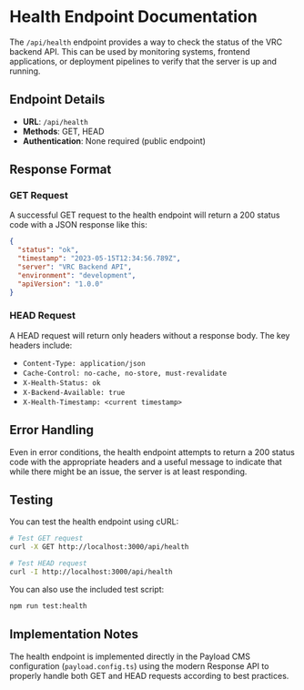 # Health Endpoint Documentation

The `/api/health` endpoint provides a way to check the status of the VRC backend API. This can be used by monitoring systems, frontend applications, or deployment pipelines to verify that the server is up and running.

## Endpoint Details

- **URL**: `/api/health`
- **Methods**: GET, HEAD
- **Authentication**: None required (public endpoint)

## Response Format

### GET Request

A successful GET request to the health endpoint will return a 200 status code with a JSON response like this:

```json
{
  "status": "ok",
  "timestamp": "2023-05-15T12:34:56.789Z",
  "server": "VRC Backend API",
  "environment": "development",
  "apiVersion": "1.0.0"
}
```

### HEAD Request

A HEAD request will return only headers without a response body. The key headers include:

- `Content-Type: application/json`
- `Cache-Control: no-cache, no-store, must-revalidate`
- `X-Health-Status: ok`
- `X-Backend-Available: true`
- `X-Health-Timestamp: <current timestamp>`

## Error Handling

Even in error conditions, the health endpoint attempts to return a 200 status code with the appropriate headers and a useful message to indicate that while there might be an issue, the server is at least responding.

## Testing

You can test the health endpoint using cURL:

```bash
# Test GET request
curl -X GET http://localhost:3000/api/health

# Test HEAD request
curl -I http://localhost:3000/api/health
```

You can also use the included test script:

```bash
npm run test:health
```

## Implementation Notes

The health endpoint is implemented directly in the Payload CMS configuration (`payload.config.ts`) using the modern Response API to properly handle both GET and HEAD requests according to best practices.
